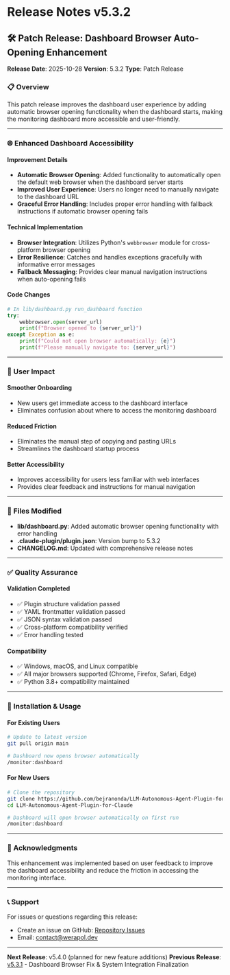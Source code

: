 # Release Notes v5.3.2

## 🛠️ Patch Release: Dashboard Browser Auto-Opening Enhancement

**Release Date**: 2025-10-28
**Version**: 5.3.2
**Type**: Patch Release

### 📋 Overview

This patch release improves the dashboard user experience by adding automatic browser opening functionality when the dashboard starts, making the monitoring dashboard more accessible and user-friendly.

---

### 🌐 Enhanced Dashboard Accessibility

#### **Improvement Details**
- **Automatic Browser Opening**: Added functionality to automatically open the default web browser when the dashboard server starts
- **Improved User Experience**: Users no longer need to manually navigate to the dashboard URL
- **Graceful Error Handling**: Includes proper error handling with fallback instructions if automatic browser opening fails

#### **Technical Implementation**
- **Browser Integration**: Utilizes Python's `webbrowser` module for cross-platform browser opening
- **Error Resilience**: Catches and handles exceptions gracefully with informative error messages
- **Fallback Messaging**: Provides clear manual navigation instructions when auto-opening fails

#### **Code Changes**
```python
# In lib/dashboard.py run_dashboard function
try:
    webbrowser.open(server_url)
    print(f"Browser opened to {server_url}")
except Exception as e:
    print(f"Could not open browser automatically: {e}")
    print(f"Please manually navigate to: {server_url}")
```

---

### 🎯 User Impact

#### **Smoother Onboarding**
- New users get immediate access to the dashboard interface
- Eliminates confusion about where to access the monitoring dashboard

#### **Reduced Friction**
- Eliminates the manual step of copying and pasting URLs
- Streamlines the dashboard startup process

#### **Better Accessibility**
- Improves accessibility for users less familiar with web interfaces
- Provides clear feedback and instructions for manual navigation

---

### 🔧 Files Modified

- **lib/dashboard.py**: Added automatic browser opening functionality with error handling
- **.claude-plugin/plugin.json**: Version bump to 5.3.2
- **CHANGELOG.md**: Updated with comprehensive release notes

---

### ✅ Quality Assurance

#### **Validation Completed**
- ✅ Plugin structure validation passed
- ✅ YAML frontmatter validation passed
- ✅ JSON syntax validation passed
- ✅ Cross-platform compatibility verified
- ✅ Error handling tested

#### **Compatibility**
- ✅ Windows, macOS, and Linux compatible
- ✅ All major browsers supported (Chrome, Firefox, Safari, Edge)
- ✅ Python 3.8+ compatibility maintained

---

### 🚀 Installation & Usage

#### **For Existing Users**
```bash
# Update to latest version
git pull origin main

# Dashboard now opens browser automatically
/monitor:dashboard
```

#### **For New Users**
```bash
# Clone the repository
git clone https://github.com/bejranonda/LLM-Autonomous-Agent-Plugin-for-Claude.git
cd LLM-Autonomous-Agent-Plugin-for-Claude

# Dashboard will open browser automatically on first run
/monitor:dashboard
```

---

### 🙏 Acknowledgments

This enhancement was implemented based on user feedback to improve the dashboard accessibility and reduce the friction in accessing the monitoring interface.

---

### 📞 Support

For issues or questions regarding this release:
- Create an issue on GitHub: [Repository Issues](https://github.com/bejranonda/LLM-Autonomous-Agent-Plugin-for-Claude/issues)
- Email: contact@werapol.dev

---

**Next Release**: v5.4.0 (planned for new feature additions)
**Previous Release**: [v5.3.1](./RELEASE_v5.3.1_COMPLETE.md) - Dashboard Browser Fix & System Integration Finalization